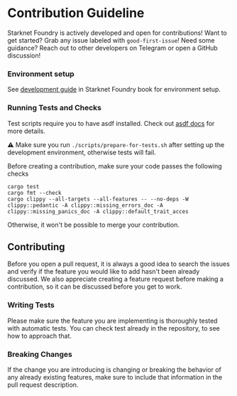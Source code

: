 # Contribution Guideline

Starknet Foundry is actively developed and open for contributions! Want to get started? Grab any issue labeled
with `good-first-issue`!
Need some guidance? Reach out to other developers on Telegram or open a GitHub discussion!

### Environment setup

See [development guide](https://foundry-rs.github.io/starknet-foundry/development/environment-setup.html) in Starknet
Foundry book for environment setup.

### Running Tests and Checks

Test scripts require you to have asdf installed. Check out [asdf docs](https://asdf-vm.com/guide/getting-started.html)
for more details.

⚠️ Make sure you run `./scripts/prepare-for-tests.sh` after setting up the development environment, otherwise tests will
fail.

Before creating a contribution, make sure your code passes the following checks

```shell
cargo test
cargo fmt --check
cargo clippy --all-targets --all-features -- --no-deps -W clippy::pedantic -A clippy::missing_errors_doc -A clippy::missing_panics_doc -A clippy::default_trait_acces
```

Otherwise, it won't be possible to merge your contribution.

## Contributing

Before you open a pull request, it is always a good idea to search the issues and verify if the feature you would like
to add hasn't been already discussed.
We also appreciate creating a feature request before making a contribution, so it can be discussed before you get to
work.

### Writing Tests

Please make sure the feature you are implementing is thoroughly tested with automatic tests. You can check test already
in the repository, to see how to approach that.

### Breaking Changes

If the change you are introducing is changing or breaking the behavior of any already existing features, make sure to
include that information in the pull request description.

